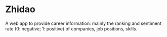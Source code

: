 # Zhidao
A web app to provide career information: mainly the ranking and sentiment rate (0: negative; 1: positive) of companies, job positions, skills. 
